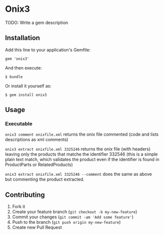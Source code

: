 # Onix3

TODO: Write a gem description

## Installation

Add this line to your application's Gemfile:

    gem 'onix3'

And then execute:

    $ bundle

Or install it yourself as:

    $ gem install onix3

## Usage

### Executable

`onix3 comment onixfile.xml` returns the onix file commented (code and lists descriptions as xml comments)

`onix3 extract onixfile.xml 3325246` returns the onix file (with headers) leaving only the products that matche the identifier 332546 (this is a simple plain text match, which validates the product even if the identifier is found in ProductParts or RelatedProducts)

`onix3 extract onixfile.xml 3325246 --comment` does the same as above but commenting the product extracted.


## Contributing

1. Fork it
2. Create your feature branch (`git checkout -b my-new-feature`)
3. Commit your changes (`git commit -am 'Add some feature'`)
4. Push to the branch (`git push origin my-new-feature`)
5. Create new Pull Request
